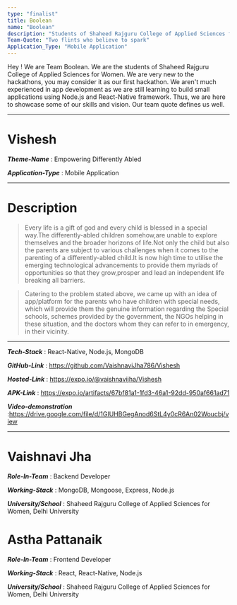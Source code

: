 ```yaml
---
type: "finalist"                   
title: Boolean
name: "Boolean"
description: "Students of Shaheed Rajguru College of Applied Sciences for Women, Delhi University"
Team-Quote: "Two flints who believe to spark"
Application_Type: "Mobile Application"
---
```


Hey ! We are Team Boolean. We are the students of Shaheed Rajguru College of Applied Sciences for Women. We are very new to the hackathons, you may consider it as our first hackathon. We aren't much experienced in app development as we are still learning to build small applications using Node.js and React-Native framework. Thus, we are here to showcase some of our skills and vision. Our team quote defines us well.

---

# Vishesh

_**Theme-Name**_ :  Empowering Differently Abled

_**Application-Type**_ :  Mobile Application 

---

# Description

> Every life is a gift of god and every child is blessed in a special way.The differently-abled children somehow,are unable to explore themselves and the broader horizons of life.Not only the child but also the parents are subject to various challenges when it comes to the parenting of a differently-abled child.It is now high time to utilise the emerging technological advancements to provide them myriads of opportunities so that they grow,prosper and lead an independent life breaking all barriers.

> Catering to the problem stated above, we came up with an idea of app/platform for the parents who have children with special needs, which will provide them the genuine information regarding the Special schools, schemes provided by the government, the NGOs helping in these situation, and the doctors whom they can refer to in emergency, in their vicinity.



---

_**Tech-Stack**_  : React-Native, Node.js, MongoDB  

_**GitHub-Link**_ :  https://github.com/VaishnaviJha786/Vishesh 

_**Hosted-Link**_ :  https://expo.io/@vaishnavijha/Vishesh

_**APK-Link**_ :    https://expo.io/artifacts/67bf81a1-1fd3-46a1-92dd-950af661ad71

_**Video-demonstration**_ :https://drive.google.com/file/d/1GIUHBGegAnod6StL4y0cR6An02Woucbj/view


---


# Vaishnavi Jha

_**Role-In-Team**_  :  Backend Developer

_**Working-Stack**_ :  MongoDB, Mongoose, Express, Node.js

_**University/School**_ :  Shaheed Rajguru College of Applied Sciences for Women, Delhi University


# Astha Pattanaik

_**Role-In-Team**_  :  Frontend Developer

_**Working-Stack**_ :  React, React-Native, Node.js

_**University/School**_ :  Shaheed Rajguru College of Applied Sciences for Women, Delhi University




